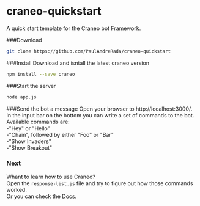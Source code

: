 # craneo-quickstart
A quick start template for the Craneo bot Framework.


###Download
```bash
git clone https://github.com/PaulAndreRada/craneo-quickstart
```

###Install
Download and isntall the latest craneo version

```bash
npm install --save craneo
```

###Start the server
```bash 
node app.js
```

###Send the bot a message
Open your browser to http://localhost:3000/.</br>
In the input bar on the bottom you can write a set of commands to the bot.</br> 
Available commands are: </br>
  -"Hey" or "Hello"</br>
  -"Chain", followed by either "Foo" or "Bar"</br>
  -"Show Invaders"</br>
  -"Show Breakout"</br>
  
### Next
Whant to learn how to use Craneo?</br>
Open the `response-list.js` file and try to figure out how those commands worked.</br>
Or you can check the <a href="http://paulandrerada.github.io/craneo/">Docs</a>.
